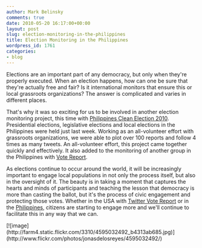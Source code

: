 ```yaml
---
author: Mark Belinsky
comments: true
date: 2010-05-20 16:17:00+00:00
layout: post
slug: election-monitoring-in-the-philippines
title: Election Monitoring in the Philippines
wordpress_id: 1761
categories:
- blog
---
```


Elections are an important part of any democracy, but only when they're properly executed. When an election happens, how can one be sure that they're actually free and fair? Is it international monitors that ensure this or local grassroots organizations? The answer is complicated and varies in different places.

That's why it was so exciting for us to be involved in another election monitoring project, this time with [Philippines Clean Election 2010](http://handheldhumanrights.org/philippines/). Presidential elections, legislative elections and local elections in the Philippines were held just last week. Working as an all-volunteer effort with grassroots organizations, we were able to plot over 100 reports and follow 4 times as many tweets. An all-volunteer effort, this project came together quickly and effectively. It also added to the monitoring of another group in the Philippines with [Vote Report](http://votereportph.org/).

As elections continue to occur around the world, it will be increasingly important to engage local populations in not only the process itself, but also in the oversight of it. The beauty is in taking a moment that captures the hearts and minds of participants and teaching the lesson that democracy is more than casting the ballot, but it's the process of civic engagement and protecting those votes. Whether in the USA with [Twitter Vote Report](http://twittervotereport.com/) or in the [Philippines](http://handheldhumanrights.org/philippines/), citizens are starting to engage more and we'll continue to facilitate this in any way that we can.

<caption id="" align="aligncenter" width="350" caption="People lining up in a precint in Barangay Merville to vote in the first automated elections in the Philippines">[![image](http://farm4.static.flickr.com/3310/4595032492_b4313ab685.jpg)](http://www.flickr.com/photos/jonasdelosreyes/4595032492/)</caption>
